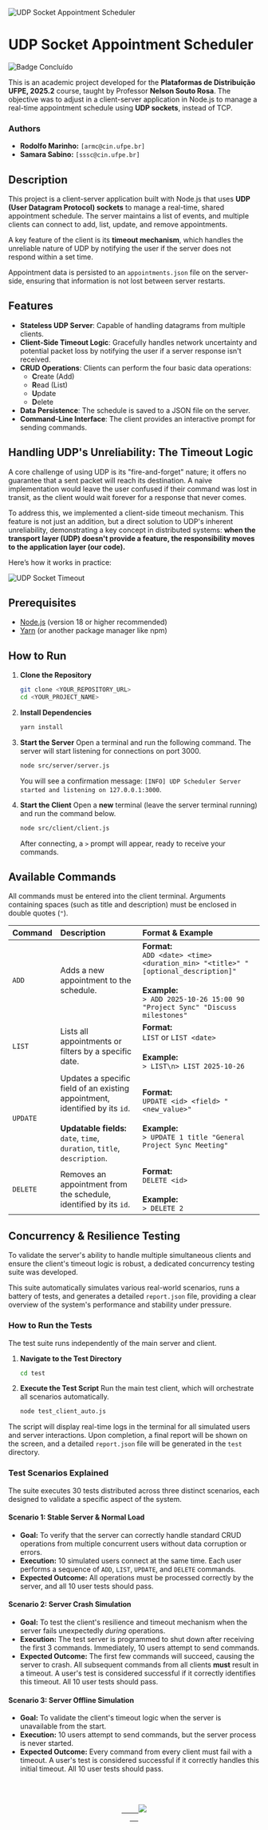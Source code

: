 ![UDP Socket Appointment Scheduler](assets/banner.png)

# UDP Socket Appointment Scheduler
![Badge Concluído](https://img.shields.io/static/v1?label=STATUS&message=Completed&color=af0421&style=for-the-badge)

This is an academic project developed for the **Plataformas de Distribuição UFPE, 2025.2** course, taught by Professor **Nelson Souto Rosa**. The objective was to adjust in a client-server application in Node.js to manage a real-time appointment schedule using **UDP sockets**, instead of TCP.

### Authors
* **Rodolfo Marinho:** `[armc@cin.ufpe.br]`
* **Samara Sabino:** `[sssc@cin.ufpe.br]`

## Description

This project is a client-server application built with Node.js that uses **UDP (User Datagram Protocol) sockets** to manage a real-time, shared appointment schedule. The server maintains a list of events, and multiple clients can connect to add, list, update, and remove appointments.

A key feature of the client is its **timeout mechanism**, which handles the unreliable nature of UDP by notifying the user if the server does not respond within a set time.

Appointment data is persisted to an `appointments.json` file on the server-side, ensuring that information is not lost between server restarts.

## Features

- **Stateless UDP Server**: Capable of handling datagrams from multiple clients.
- **Client-Side Timeout Logic**: Gracefully handles network uncertainty and potential packet loss by notifying the user if a server response isn't received.
- **CRUD Operations**: Clients can perform the four basic data operations:
    - **C**reate (Add)
    - **R**ead (List)
    - **U**pdate
    - **D**elete
- **Data Persistence**: The schedule is saved to a JSON file on the server.
- **Command-Line Interface**: The client provides an interactive prompt for sending commands.

## Handling UDP's Unreliability: The Timeout Logic

A core challenge of using UDP is its "fire-and-forget" nature; it offers no guarantee that a sent packet will reach its destination. A naive implementation would leave the user confused if their command was lost in transit, as the client would wait forever for a response that never comes.

To address this, we implemented a client-side timeout mechanism. This feature is not just an addition, but a direct solution to UDP's inherent unreliability, demonstrating a key concept in distributed systems: **when the transport layer (UDP) doesn't provide a feature, the responsibility moves to the application layer (our code).**

Here’s how it works in practice:

![UDP Socket Timeout](assets/test-implementation-timeout.gif)

## Prerequisites

- [Node.js](https://nodejs.org/) (version 18 or higher recommended)
- [Yarn](https://yarnpkg.com/) (or another package manager like npm)

## How to Run

1.  **Clone the Repository**
    ```sh
    git clone <YOUR_REPOSITORY_URL>
    cd <YOUR_PROJECT_NAME>
    ```

2.  **Install Dependencies**
    ```sh
    yarn install
    ```

3.  **Start the Server**
    Open a terminal and run the following command. The server will start listening for connections on port 3000.
    ```sh
    node src/server/server.js
    ```
    You will see a confirmation message: `[INFO] UDP Scheduler Server started and listening on 127.0.0.1:3000`.

4.  **Start the Client**
    Open a **new** terminal (leave the server terminal running) and run the command below.
    ```sh
    node src/client/client.js
    ```
    After connecting, a `>` prompt will appear, ready to receive your commands.

## Available Commands

All commands must be entered into the client terminal. Arguments containing spaces (such as title and description) must be enclosed in double quotes (`"`).

| Command | Description | Format & Example |
| :--- | :--- | :--- |
| `ADD` | Adds a new appointment to the schedule. | **Format:**<br>`ADD <date> <time> <duration_min> "<title>" "[optional_description]"`<br><br>**Example:**<br>```> ADD 2025-10-26 15:00 90 "Project Sync" "Discuss milestones"``` |
| `LIST` | Lists all appointments or filters by a specific date. | **Format:**<br>`LIST` or `LIST <date>`<br><br>**Example:**<br>```> LIST\n> LIST 2025-10-26``` |
| `UPDATE` | Updates a specific field of an existing appointment, identified by its `id`.<br><br>**Updatable fields:**<br>`date`, `time`, `duration`, `title`, `description`. | **Format:**<br>`UPDATE <id> <field> "<new_value>"`<br><br>**Example:**<br>```> UPDATE 1 title "General Project Sync Meeting"``` |
| `DELETE` | Removes an appointment from the schedule, identified by its `id`. | **Format:**<br>`DELETE <id>`<br><br>**Example:**<br>```> DELETE 2``` |

## Concurrency & Resilience Testing

To validate the server's ability to handle multiple simultaneous clients and ensure the client's timeout logic is robust, a dedicated concurrency testing suite was developed.

This suite automatically simulates various real-world scenarios, runs a battery of tests, and generates a detailed `report.json` file, providing a clear overview of the system's performance and stability under pressure.

### How to Run the Tests

The test suite runs independently of the main server and client.

1.  **Navigate to the Test Directory**
    ```sh
    cd test
    ```

2.  **Execute the Test Script**
    Run the main test client, which will orchestrate all scenarios automatically.
    ```sh
    node test_client_auto.js
    ```

The script will display real-time logs in the terminal for all simulated users and server interactions. Upon completion, a final report will be shown on the screen, and a detailed `report.json` file will be generated in the `test` directory.

### Test Scenarios Explained

The suite executes 30 tests distributed across three distinct scenarios, each designed to validate a specific aspect of the system.

#### Scenario 1: Stable Server & Normal Load
* **Goal:** To verify that the server can correctly handle standard CRUD operations from multiple concurrent users without data corruption or errors.
* **Execution:** 10 simulated users connect at the same time. Each user performs a sequence of `ADD`, `LIST`, `UPDATE`, and `DELETE` commands.
* **Expected Outcome:** All operations must be processed correctly by the server, and all 10 user tests should pass.

#### Scenario 2: Server Crash Simulation
* **Goal:** To test the client's resilience and timeout mechanism when the server fails unexpectedly *during* operations.
* **Execution:** The test server is programmed to shut down after receiving the first 3 commands. Immediately, 10 users attempt to send commands.
* **Expected Outcome:** The first few commands will succeed, causing the server to crash. All subsequent commands from all clients **must** result in a timeout. A user's test is considered successful if it correctly identifies this timeout. All 10 user tests should pass.

#### Scenario 3: Server Offline Simulation
* **Goal:** To validate the client's timeout logic when the server is unavailable from the start.
* **Execution:** 10 users attempt to send commands, but the server process is never started.
* **Expected Outcome:** Every command from every client must fail with a timeout. A user's test is considered successful if it correctly handles this initial timeout. All 10 user tests should pass.

<br>
<div style="text-align: center; font-family: monospace; white-space: pre;">
  <a href="https://git.io/typing-svg">
    <img src="https://readme-typing-svg.demolab.com?font=Fira+Code&color=c92c36&width=435&lines=Thanks%20for%20your%20attention!">
  </a>
</div>